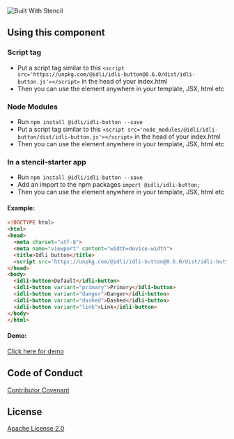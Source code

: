 ![Built With Stencil](https://img.shields.io/badge/-Built%20With%20Stencil-16161d.svg?logo=data%3Aimage%2Fsvg%2Bxml%3Bbase64%2CPD94bWwgdmVyc2lvbj0iMS4wIiBlbmNvZGluZz0idXRmLTgiPz4KPCEtLSBHZW5lcmF0b3I6IEFkb2JlIElsbHVzdHJhdG9yIDE5LjIuMSwgU1ZHIEV4cG9ydCBQbHVnLUluIC4gU1ZHIFZlcnNpb246IDYuMDAgQnVpbGQgMCkgIC0tPgo8c3ZnIHZlcnNpb249IjEuMSIgaWQ9IkxheWVyXzEiIHhtbG5zPSJodHRwOi8vd3d3LnczLm9yZy8yMDAwL3N2ZyIgeG1sbnM6eGxpbms9Imh0dHA6Ly93d3cudzMub3JnLzE5OTkveGxpbmsiIHg9IjBweCIgeT0iMHB4IgoJIHZpZXdCb3g9IjAgMCA1MTIgNTEyIiBzdHlsZT0iZW5hYmxlLWJhY2tncm91bmQ6bmV3IDAgMCA1MTIgNTEyOyIgeG1sOnNwYWNlPSJwcmVzZXJ2ZSI%2BCjxzdHlsZSB0eXBlPSJ0ZXh0L2NzcyI%2BCgkuc3Qwe2ZpbGw6I0ZGRkZGRjt9Cjwvc3R5bGU%2BCjxwYXRoIGNsYXNzPSJzdDAiIGQ9Ik00MjQuNywzNzMuOWMwLDM3LjYtNTUuMSw2OC42LTkyLjcsNjguNkgxODAuNGMtMzcuOSwwLTkyLjctMzAuNy05Mi43LTY4LjZ2LTMuNmgzMzYuOVYzNzMuOXoiLz4KPHBhdGggY2xhc3M9InN0MCIgZD0iTTQyNC43LDI5Mi4xSDE4MC40Yy0zNy42LDAtOTIuNy0zMS05Mi43LTY4LjZ2LTMuNkgzMzJjMzcuNiwwLDkyLjcsMzEsOTIuNyw2OC42VjI5Mi4xeiIvPgo8cGF0aCBjbGFzcz0ic3QwIiBkPSJNNDI0LjcsMTQxLjdIODcuN3YtMy42YzAtMzcuNiw1NC44LTY4LjYsOTIuNy02OC42SDMzMmMzNy45LDAsOTIuNywzMC43LDkyLjcsNjguNlYxNDEuN3oiLz4KPC9zdmc%2BCg%3D%3D&colorA=16161d&style=flat-square)

## Using this component

### Script tag
- Put a script tag similar to this `<script src='https://unpkg.com/@idli/idli-button@0.6.0/dist/idli-button.js'></script>` in the head of your index.html
- Then you can use the element anywhere in your template, JSX, html etc

### Node Modules
- Run `npm install @idli/idli-button --save`
- Put a script tag similar to this `<script src='node_modules/@idli/idli-button/dist/idli-button.js'></script>` in the head of your index.html
- Then you can use the element anywhere in your template, JSX, html etc

### In a stencil-starter app
- Run `npm install @idli/idli-button --save`
- Add an import to the npm packages `import @idli/idli-button;`
- Then you can use the element anywhere in your template, JSX, html etc



#### Example:
<!---
```
<custom-element-demo>
  <template>
    <script src='https://unpkg.com/@idli/idli-button@0.5.0/dist/idli-button.js'></script>
    <idli-button>Default</idli-button>
    <idli-button variant="primary">Primary</idli-button>
    <idli-button variant="danger">Danger</idli-button>
    <idli-button variant="dashed">Dashed</idli-button>
    <idli-button variant="link">Link</idli-button>
  </template>
</custom-element-demo>
```
-->
```html
<!DOCTYPE html>
<html>
<head>
  <meta charset="utf-8">
  <meta name="viewport" content="width=device-width">
  <title>Idli button</title>
  <script src='https://unpkg.com/@idli/idli-button@0.6.0/dist/idli-button.js'></script>
</head>
<body>
  <idli-button>Default</idli-button>
  <idli-button variant="primary">Primary</idli-button>
  <idli-button variant="danger">Danger</idli-button>
  <idli-button variant="dashed">Dashed</idli-button>
  <idli-button variant="link">Link</idli-button>
</body>
</html>
```

#### Demo:
[Click here for demo](http://idli.io/button.html)

## Code of Conduct
[Contributor Covenant](/CODE_OF_CONDUCT.md)

## License
[Apache License 2.0](/LICENSE)